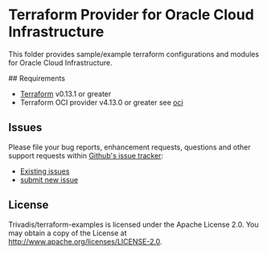# Terraform Provider for Oracle Cloud Infrastructure

This folder provides sample/example terraform configurations and modules for Oracle Cloud Infrastructure.

## Requirements

- [Terraform](https://www.terraform.io/downloads.html) v0.13.1 or greater
- Terraform OCI provider v4.13.0 or greater see [oci](https://registry.terraform.io/providers/hashicorp/oci/latest)

## Issues

Please file your bug reports, enhancement requests, questions and other support requests within [Github's issue tracker](https://help.github.com/articles/about-issues/):

- [Existing issues](https://github.com/Trivadis/terraform-examples/issues)
- [submit new issue](https://github.com/Trivadis/terraform-examples/issues/new)

## License

Trivadis/terraform-examples is licensed under the Apache License 2.0. You may obtain a copy of the License at <http://www.apache.org/licenses/LICENSE-2.0>.
